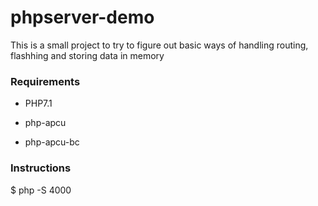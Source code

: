 # phpserver-demo

This is a small project to try to figure out basic ways of handling routing, flashhing and storing data in memory

### Requirements

* PHP7.1

* php-apcu
* php-apcu-bc

### Instructions

$ php -S 4000